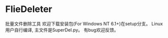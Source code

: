 # FlieDeleter
批量文件删除工具
欢迎下载安装包(For Windows NT 6.1+)在setup分支。
Linux用户自行编译, 主文件是SuperDel.py。
有bug欢迎反馈。
